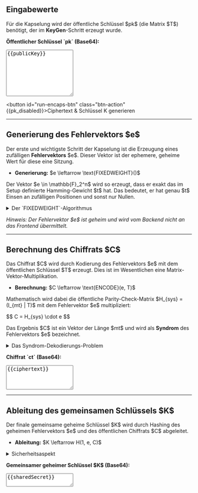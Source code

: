 <h2>Eingabewerte</h2>
<p>Für die Kapselung wird der öffentliche Schlüssel $pk$ (die Matrix $T$) benötigt, der im <strong>KeyGen</strong>-Schritt erzeugt wurde.</p>

<p><strong>Öffentlicher Schlüssel `pk` (Base64):</strong></p>
<textarea class="key-input" rows="8" spellcheck="false" readonly>{{publicKey}}</textarea>

<button id="run-encaps-btn" class="btn-action" {{pk_disabled}}>Ciphertext & Schlüssel K generieren</button>

---

<h2>Generierung des Fehlervektors $e$</h2>
<p>Der erste und wichtigste Schritt der Kapselung ist die Erzeugung eines zufälligen <strong>Fehlervektors</strong> $e$. Dieser Vektor ist der ephemere, geheime Wert für diese eine Sitzung.</p>
<ul>
    <li><strong>Generierung:</strong> $e \leftarrow \text{FIXEDWEIGHT}()$</li>
</ul>
<p>Der Vektor $e \in \mathbb{F}_2^n$ wird so erzeugt, dass er exakt das im Setup definierte Hamming-Gewicht $t$ hat. Das bedeutet, er hat genau $t$ Einsen an zufälligen Positionen und sonst nur Nullen.</p>

<details>
    <summary>Der `FIXEDWEIGHT`-Algorithmus </summary>
    <p>Dieser Algorithmus erzeugt einen zufälligen Vektor $e \in \mathbb{F}_2^n$ mit Hamming-Gewicht $|e| = t$. Dies geschieht, indem $t$ eindeutige, zufällige Indizes im Bereich $\{0, 1, \dots, n-1\}$ ausgewählt werden. An diesen Indexpunkten wird der Vektor $e$ auf 1 gesetzt, an allen anderen auf 0.</p>
    <p>Der Vektor $e$ ist die zentrale geheime Information dieser Kapselungs-Instanz. Nur wer $e$ kennt oder rekonstruieren kann, kann den gemeinsamen Schlüssel $K$ ableiten.</p>
</details>

<p class="feedback-msg"><i>Hinweis: Der Fehlervektor $e$ ist geheim und wird vom Backend nicht an das Frontend übermittelt.</i></p>

---

<h2>Berechnung des Chiffrats $C$</h2>
<p>Das Chiffrat $C$ wird durch Kodierung des Fehlervektors $e$ mit dem öffentlichen Schlüssel $T$ erzeugt. Dies ist im Wesentlichen eine Matrix-Vektor-Multiplikation.</p>
<ul>
    <li><strong>Berechnung:</strong> $C \leftarrow \text{ENCODE}(e, T)$</li>
</ul>
<p>Mathematisch wird dabei die öffentliche Parity-Check-Matrix $H_{sys} = (I_{mt} | T)$ mit dem Fehlervektor $e$ multipliziert:</p>
$$ C = H_{sys} \cdot e $$
<p>Das Ergebnis $C$ ist ein Vektor der Länge $mt$ und wird als <strong>Syndrom</strong> des Fehlervektors $e$ bezeichnet.</p>

<details>
    <summary>Das Syndrom-Dekodierungs-Problem</summary>
    <p>Aus der Perspektive eines Angreifers ist es rechentechnisch unmöglich, aus dem öffentlichen Syndrom $C$ und der öffentlichen Matrix $H_{sys}$ den ursprünglichen, dünn besetzten Fehlervektor $e$ zu finden. Dies ist die Essenz des Syndrom-Dekodierungs-Problems, auf dem die Sicherheit von McEliece beruht.</p>
</details>

<p><strong>Chiffrat `ct` (Base64):</strong></p>
<textarea class="key-input" rows="4" spellcheck="false" readonly>{{ciphertext}}</textarea>

---

<h2>Ableitung des gemeinsamen Schlüssels $K$</h2>
<p>Der finale gemeinsame geheime Schlüssel $K$ wird durch Hashing des geheimen Fehlervektors $e$ und des öffentlichen Chiffrats $C$ abgeleitet.</p>
<ul>
    <li><strong>Ableitung:</strong> $K \leftarrow H(1, e, C)$</li>
</ul>

<details>
    <summary>Sicherheitsaspekt </summary>
    <p>Die Hash-Funktion $H$ (SHAKE256) wird mit einem Präfix (hier das Byte `0x01` zur Domain Separation), dem Fehlervektor $e$ und dem Chiffrat $C$ aufgerufen:
    $$ K = H(\text{0x01} \ || \ e \ || \ C) $$
    Dieser Schritt bindet den Schlüssel $K$ kryptographisch an den geheimen Wert $e$ und den öffentlichen Wert $C$. Dies ist Teil der Fujisaki-Okamoto-Transformation, die aus einem IND-CPA-sicheren Public-Key-Encryption-Schema ein IND-CCA2-sicheres Key Encapsulation Mechanism macht.</p>
</details>

<p><strong>Gemeinsamer geheimer Schlüssel $K$ (Base64):</strong></p>
<textarea class="key-input" rows="2" spellcheck="false" readonly>{{sharedSecret}}</textarea>
